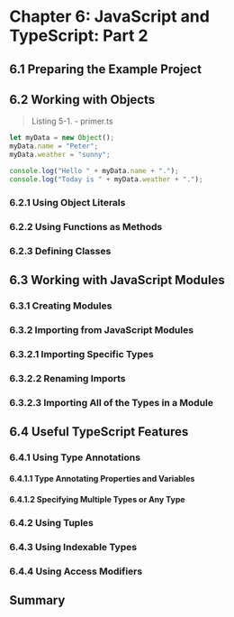 # Chapter 6: JavaScript and TypeScript: Part 2

## 6.1 Preparing the Example Project
## 6.2 Working with Objects

> Listing 5-1. - primer.ts
```javascript
let myData = new Object();
myData.name = "Peter";
myData.weather = "sunny";

console.log("Hello " + myData.name + ".");
console.log("Today is " + myData.weather + ".");
```



### 6.2.1 Using Object Literals
### 6.2.2 Using Functions as Methods
### 6.2.3 Defining Classes
## 6.3 Working with JavaScript Modules
### 6.3.1 Creating Modules
### 6.3.2 Importing from JavaScript Modules
### 6.3.2.1 Importing Specific Types 
### 6.3.2.2 Renaming Imports
### 6.3.2.3 Importing All of the Types in a Module
## 6.4 Useful TypeScript Features
### 6.4.1 Using Type Annotations
#### 6.4.1.1 Type Annotating Properties and Variables
#### 6.4.1.2 Specifying Multiple Types or Any Type
### 6.4.2 Using Tuples
### 6.4.3 Using Indexable Types
### 6.4.4 Using Access Modifiers
## Summary